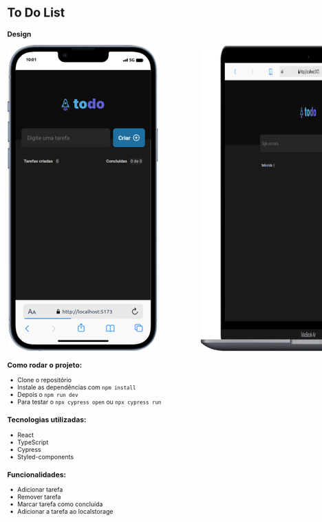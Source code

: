 # To Do List

### Design

<div style="display: flex;  flex-direction:row; ">
  <img src="mobile.png"  width="350"  style="margin-right: 100px;">
  <img src="desktop.png" width="500" >
</div>


### Como rodar o projeto:

- Clone o repositório
- Instale as dependências com `npm install`
- Depois o `npm run dev`
- Para testar o `npx cypress open` ou `npx cypress run`


### Tecnologias utilizadas:

- React
- TypeScript
- Cypress
- Styled-components

### Funcionalidades:

- Adicionar tarefa
- Remover tarefa
- Marcar tarefa como concluída
- Adicionar a tarefa ao localstorage

